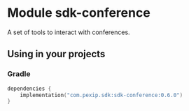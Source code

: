 # Module sdk-conference

A set of tools to interact with conferences.

## Using in your projects

### Gradle

```kotlin
dependencies {
    implementation("com.pexip.sdk:sdk-conference:0.6.0")
}
```
